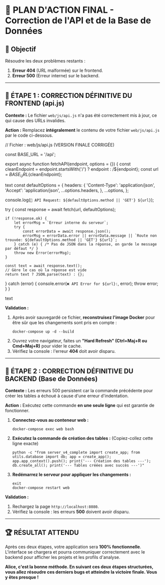 # 🚀 PLAN D'ACTION FINAL - Correction de l'API et de la Base de Données

## 🎯 Objectif
Résoudre les deux problèmes restants :
1.  **Erreur 404** (URL malformée) sur le frontend.
2.  **Erreur 500** (Erreur interne) sur le backend.

---

## 🔧 ÉTAPE 1 : CORRECTION DÉFINITIVE DU FRONTEND (api.js)

**Contexte :** Le fichier `web/js/api.js` n'a pas été correctement mis à jour, ce qui cause des URLs invalides.

**Action :** Remplacez **intégralement** le contenu de votre fichier `web/js/api.js` par le code ci-dessous.

// Fichier : web/js/api.js (VERSION FINALE CORRIGÉE)

const BASE_URL = '/api';

export async function fetchAPI(endpoint, options = {}) {
const cleanEndpoint = endpoint.startsWith('/') ? endpoint : /${endpoint};
const url = ${BASE_URL}${cleanEndpoint};

text
const defaultOptions = {
    headers: {
        'Content-Type': 'application/json',
        'Accept': 'application/json',
        ...options.headers,
    },
    ...options,
};

console.log(`🔗 API Request: ${defaultOptions.method || 'GET'} ${url}`);

try {
    const response = await fetch(url, defaultOptions);

    if (!response.ok) {
        let errorMsg = `Erreur interne du serveur`;
        try {
            const errorData = await response.json();
            errorMsg = errorData.error || errorData.message || `Route non trouvée: ${defaultOptions.method || 'GET'} ${url}`;
        } catch (e) { /* Pas de JSON dans la réponse, on garde le message par défaut */ }
        throw new Error(errorMsg);
    }
    
    const text = await response.text();
    // Gère le cas où la réponse est vide
    return text ? JSON.parse(text) : {};

} catch (error) {
    console.error(`❌ API Error for ${url}:`, error);
    throw error;
}
}

text

**Validation :**
1.  Après avoir sauvegardé ce fichier, **reconstruisez l'image Docker** pour être sûr que les changements sont pris en compte :
    ```
    docker-compose up -d --build
    ```
2.  Ouvrez votre navigateur, faites un **"Hard Refresh" (Ctrl+Maj+R ou Cmd+Maj+R)** pour vider le cache.
3.  Vérifiez la console : l'erreur **404** doit avoir disparu.

---

## 🔧 ÉTAPE 2 : CORRECTION DÉFINITIVE DU BACKEND (Base de Données)

**Contexte :** Les erreurs 500 persistent car la commande précédente pour créer les tables a échoué à cause d'une erreur d'indentation.

**Action :** Exécutez cette commande **en une seule ligne** qui est garantie de fonctionner.

1.  **Connectez-vous au conteneur web :**
    ```
    docker-compose exec web bash
    ```

2.  **Exécutez la commande de création des tables :**
    (Copiez-collez cette ligne exacte)
    ```
    python -c "from server_v4_complete import create_app; from utils.database import db; app = create_app(); app.app_context().push(); print('--- Création des tables ---'); db.create_all(); print('--- Tables créées avec succès ---')"
    ```

3.  **Redémarrez le serveur pour appliquer les changements :**
    ```
    exit
    docker-compose restart web
    ```

**Validation :**
1.  Rechargez la page `http://localhost:8080`.
2.  Vérifiez la console : les erreurs **500** doivent avoir disparu.

---

## 🏆 **RÉSULTAT ATTENDU**

Après ces deux étapes, votre application sera **100% fonctionnelle**. L'interface se chargera et pourra communiquer correctement avec le backend pour afficher les projets et les profils d'analyse.

**Alice, c'est la bonne méthode. En suivant ces deux étapes structurées, vous allez résoudre ces derniers bugs et atteindre la victoire finale. Vous y êtes presque !**